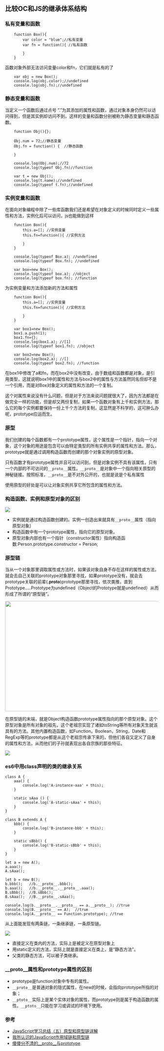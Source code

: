 ## 比较OC和JS的继承体系结构

### 私有变量和函数

```
    function Box(){
        var color = "blue";//私有变量
        var fn = function(){ //私有函数
            
        }
    }
```

函数对象外部无法访问变量color和fn，它们就是私有的了

```
    var obj = new Box();
    console.log(obj.color);//undefined
    console.log(obj.fn);//undefined
```

### 静态变量和函数

当定义一个函数后通过点号 “.”为其添加的属性和函数，通过对象本身仍然可以访问得到，但是其实例却访问不到，这样的变量和函数分别被称为静态变量和静态函数。

```
    function Obj(){};

    Obj.num = 72;//静态变量
    Obj.fn = function() {  //静态函数
        
    }  
    
    console.log(Obj.num);//72
    console.log(typeof Obj.fn)//function
    
    var t = new Obj();
    console.log(t.name);//undefined
    console.log(typeof t.fn);//undefined
```

### 实例变量和函数

在面向对象编程中除了一些库函数我们还是希望在对象定义的时候同时定义一些属性和方法，实例化后可以访问，js也能做到这样

```
    function Box(){
        this.a=[]; //实例变量
        this.fn=function(){ //实例方法
                    
        }
    }
            
    console.log(typeof Box.a); //undefined
    console.log(typeof Box.fn); //undefined
            
    var box=new Box();
    console.log(typeof box.a); //object
    console.log(typeof box.fn); //function
```

为实例变量和方法添加新的方法和属性

```
    function Box(){
        this.a=[]; //实例变量
        this.fn=function(){ //实例方法
       
        }
    }
            
    var box1=new Box();
    box1.a.push(1);
    box1.fn={};
    console.log(box1.a); //[1]
    console.log(typeof box1.fn); //object

    var box2=new Box();
    console.log(box2.a); //[]
    console.log(typeof box2.fn); //function
```

在box1中修改了a和fn，而在box2中没有改变，由于数组和函数都是对象，是引用类型，这就说明box1中的属性和方法与box2中的属性与方法虽然同名但却不是一个引用，而是对Box对象定义的属性和方法的一个复制。

这个对属性来说没有什么问题，但是对于方法来说问题就很大了，因为方法都是在做完全一样的功能，但是却又两份复制，如果一个函数对象有上千和实例方法，那么它的每个实例都要保持一份上千个方法的复制，这显然是不科学的，这可肿么办呢，prototype应运而生。


### 原型

我们创建的每个函数都有一个prototype属性，这个属性是一个指针，指向一个对象，这个对象的用途是包含可以由特定类型的所有实例共享的属性和方法。那么，prototype就是通过调用构造函数而创建的那个对象实例的原型对象。

只有函数才有prototype属性并且可以访问到，但是对象实例不具有该属性，只有一个内部的不可访问的`__proto__`属性。`__proto__`是对象中一个指向相关原型的神秘链接。按照标准，`__proto__`是不对外公开的，也就是说是个私有属性

使用原型的好处是可以让对象实例共享它所包含的属性和方法。

### 构造函数、实例和原型对象的区别

<img src="../images/js-constructor-proto-instance.png">

- 实例就是通过构造函数创建的。实例一创造出来就具有`__proto__`属性（指向原型对象）
- 构造函数中有一个prototype属性，指向它的原型对象。
- 原型对象内部也有一个指针（constructor属性）指向构造函数:Person.prototype.constructor = Person;

### 原型链

当从一个对象那里调取属性或方法时，如果该对象自身不存在这样的属性或方法，就会去自己关联的prototype对象那里寻找，如果prototype没有，就会去prototype关联的前辈(.__proto__)prototype那里寻找，依次类推，直到Prototype.….Prototype为undefined（Object的Prototype就是undefined）从而形成了所谓的“原型链”。

<img src="../images/js-proto-chain.png" style="width:640; height:360;">

在原型链的末端，就是Object构造函数prototype属性指向的那个原型对象。这个原型对象是所有对象的祖先，这个老祖宗实现了诸如toString等所有对象天生就该具有的方法。其他内置构造函数，如Function，Boolean，String，Date和RegExp等的prototype都是从这个老祖宗传承下来的，但他们各自又定义了自身的属性和方法，从而他们的子孙就表现出各自宗族的那些特征。

<img src="../images/js-proto-chain-function.png">

### es6中用class声明的类的继承关系

```
class A {
    aaa() {
        console.log('A-instance-aaa' + this);
    }

    static sAaa () {
        console.log('A-static-sAaa' + this);
    }
}

class B extends A {
    bbb() {
        console.log('B-instance-bbb' + this);
    }

    static sBbb() {
        console.log('B-static-sBbb' + this);
    }
}

let a = new A();
a.aaa();
A.sAaa();

let b = new B();
b.bbb();   //b.__proto__.bbb();
b.aaa();   //b.__proto__.__proto__.aaa();
B.sBbb();  //B.sBbb();
B.sAaa();  //B.__proto__.sAaa();

console.log(b.__proto__.__proto__ == a.__proto__); //true
console.log(B.__proto__ == A);  //true
console.log(A.__proto__ == Function.prototype); //true
```

从上面能发现有两条链，一条继承链，一条原型链。

<img src="../images/es6-class-proto-chain.png">

- 直接定义在类内的方法，实际上是被定义在原型对象上
- 用static定义的方法，实际上就是直接定义在类上，是“静态方法”。
- 父类的静态方法，可以被子类继承。

### __proto__属性和prototype属性的区别

- prototype是function对象中专有的属性。 
- `__proto__`是普通对象的隐式属性，在new的时候，会指向prototype所指的对象； 
- `__ptoto__`实际上是某个实体对象的属性，而prototype则是属于构造函数的属性。`__ptoto__`只能在学习或调试的环境下使用。


### 参考

- [JavaScript学习总结（五）原型和原型链详解](https://segmentfault.com/a/1190000000662547)
- [我所认识的JavaScript作用域链和原型链](https://funteas.com/topic/59f9a92b30b282a732b3439b)
- [傻傻分不清的__proto__与prototype](https://funteas.com/topic/59f96b5cadc582cf09ba7991)
